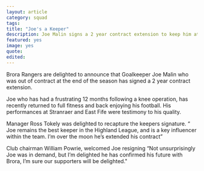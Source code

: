```yaml
---
layout: article
category: squad
tags:
title: "Joe's a Keeper"
description: Joe Malin signs a 2 year contract extension to keep him at Dudgeon Park.
featured: yes
image: yes
quote:
edited:
---
```

Brora Rangers are delighted to announce that Goalkeeper Joe Malin who was out of contract at the end of the season has signed a 2 year contract extension.

Joe who has had a frustrating 12 months following a knee operation, has recently returned to full fitness and back enjoying his football. His performances at Stranraer and East Fife were testimony to his quality.

Manager Ross Tokely was delighted to recapture the keepers signature. “ Joe remains the best keeper in the Highland League, and is a key influencer within the team. I’m over the moon he’s extended his contract”

Club chairman William Powrie, welcomed Joe resigning “Not unsurprisingly Joe was in demand, but I’m delighted he has confirmed his future with Brora, I’m sure our supporters will be delighted."

 
